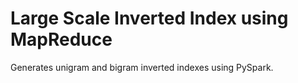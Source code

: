 # Large Scale Inverted Index using MapReduce 
 Generates unigram and bigram inverted indexes using PySpark.
